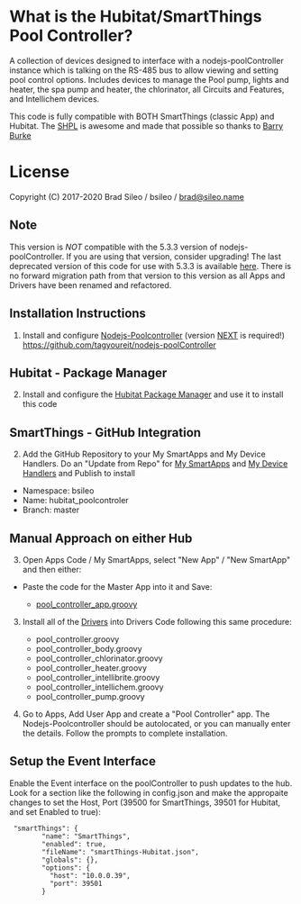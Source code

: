# What is the Hubitat/SmartThings Pool Controller?
A collection of devices designed to interface with a nodejs-poolController instance which is talking on the RS-485 bus to allow viewing and setting pool control options. Includes devices to manage the Pool pump, lights and heater, the spa pump and heater, the chlorinator, all Circuits and Features, and Intellichem devices.

This code is fully compatible with BOTH SmartThings (classic App) and Hubitat.  The [SHPL](https://github.com/SANdood/SmartThings-Hubitat-Portability-Library) is awesome and made that possible so thanks to [Barry Burke](https://github.com/SANdood)

# License
Copyright (C) 2017-2020  Brad Sileo / bsileo / brad@sileo.name

## Note
This version is *NOT* compatible with the 5.3.3 version of nodejs-poolController. If you are using that version, consider upgrading! The last deprecated version of this code for use with 5.3.3 is available [here](https://github.com/bsileo/hubitat_poolcontroller/tree/NJPC-5.3.3). There is no forward migration path from that version to this version as all Apps and Drivers have been renamed and refactored.

## Installation Instructions
1. Install and configure [Nodejs-Poolcontroller](https://github.com/tagyoureit/nodejs-poolController) (version [NEXT](https://github.com/tagyoureit/nodejs-poolController/tree/next) is required!)
          https://github.com/tagyoureit/nodejs-poolController

## Hubitat - Package Manager

2. Install and configure the [Hubitat Package Manager](https://github.com/dcmeglio/hubitat-packagemanager) and use it to install this code

## SmartThings - GitHub Integration
2. Add the GitHub Repository to your  My SmartApps and My Device Handlers. Do an "Update from Repo" for [My SmartApps](https://graph.api.smartthings.com/ide/apps) and [My Device Handlers](https://graph.api.smartthings.com/ide/devices) and Publish to install
- Namespace: bsileo
- Name: hubitat_poolcontroler
- Branch: master

## Manual Approach on either Hub
3. Open Apps Code / My SmartApps, select "New App" / "New SmartApp" and then either:

- Paste the code for the Master App into it and Save:

	* [pool_controller_app.groovy](https://raw.githubusercontent.com/bsileo/hubitat_poolcontroller/master/smartapps/bsileo/pool-controller.src/pool-controller.groovy)

3. Install all of the [Drivers](https://github.com/bsileo/hubitat_poolcontroller/tree/master/devicetypes/bsileo) into Drivers Code following this same procedure:

	* pool_controller.groovy
	* pool_controller_body.groovy
	* pool_controller_chlorinator.groovy
	* pool_controller_heater.groovy
	* pool_controller_intellibrite.groovy
	* pool_controller_intellichem.groovy
	* pool_controller_pump.groovy


4. Go to Apps, Add User App and create a "Pool Controller" app. The Nodejs-Poolcontroller should be autolocated, or you can manually enter the details. Follow the prompts to complete installation.


## Setup the Event Interface

Enable the Event interface on the poolController to push updates to the hub. Look for a section like the following in config.json and make the appropaite changes to set the Host, Port (39500 for SmartThings, 39501 for Hubitat, and set Enabled to true):

```
 "smartThings": {
        "name": "SmartThings",
        "enabled": true,
        "fileName": "smartThings-Hubitat.json",
        "globals": {},
        "options": {
          "host": "10.0.0.39",
          "port": 39501
        }
```


